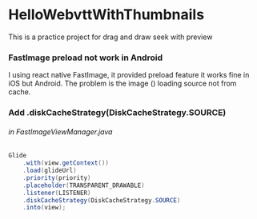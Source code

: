# HelloWebvttWithThumbnails
This is a practice project for drag and draw seek with preview 

### FastImage preload not work in Android
I using react native FastImage, it provided preload feature it works fine in iOS but Android. The problem is the image (<Fastimage/>) loading source not from cache.
### Add .diskCacheStrategy(DiskCacheStrategy.SOURCE)
###### in FastImageViewManager.java 
```java
Glide
    .with(view.getContext())
    .load(glideUrl)
    .priority(priority)
    .placeholder(TRANSPARENT_DRAWABLE)
    .listener(LISTENER)
    .diskCacheStrategy(DiskCacheStrategy.SOURCE)
    .into(view);
```
